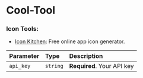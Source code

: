 # Cool-Tool
### Icon Tools:
- [Icon Kitchen](https://icon.kitchen/): Free online app icon generator.


| Parameter | Type     | Description                |
| :-------- | :------- | :------------------------- |
| `api_key` | `string` | **Required**. Your API key |
